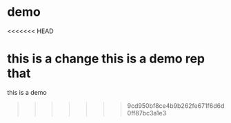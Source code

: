 # demo
<<<<<<< HEAD

this is a change
this is a demo rep that
=======
this is a demo 
>>>>>>> 9cd950bf8ce4b9b262fe671f6d6d0ff87bc3a1e3
